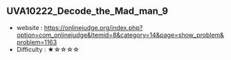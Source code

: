 ## UVA10222_Decode_the_Mad_man_9
+ website : https://onlinejudge.org/index.php?option=com_onlinejudge&Itemid=8&category=14&page=show_problem&problem=1163
+ Difficulty : ★☆☆☆☆
